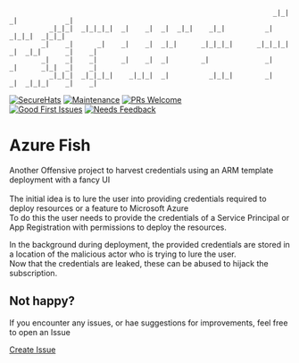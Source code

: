 
```pwsh
                                                                  _|_|  _|            _|        
          _|_|_|  _|_|_|_|  _|    _|  _|  _|_|    _|_|          _|            _|_|_|  _|_|_|    
        _|    _|      _|    _|    _|  _|_|      _|_|_|_|      _|_|_|_|  _|  _|_|      _|    _|  
        _|    _|    _|      _|    _|  _|        _|              _|      _|      _|_|  _|    _|  
          _|_|_|  _|_|_|_|    _|_|_|  _|          _|_|_|        _|      _|  _|_|_|    _|    _| 
```

[![SecureHats](https://img.shields.io/badge/Open_Threat_Research-Community-brightgreen.svg)](https://twitter.com/dijkmanrogier)
[![Maintenance](https://img.shields.io/maintenance/yes/2023.svg?style=flat-square)]()
[![PRs Welcome](https://img.shields.io/badge/PRs-welcome-brightgreen.svg?style=flat-square)](http://makeapullrequest.com)</br>
[![Good First Issues](https://img.shields.io/github/issues/securehats/toolbox/good%20first%20issue?color=important&label=good%20first%20issue&style=flat)](https://github.com/securehats/toolbox/issues?q=is%3Aissue+is%3Aopen+label%3A%22good+first+issue%22)
[![Needs Feedback](https://img.shields.io/github/issues/securehats/toolbox/needs%20feedback?color=blue&label=needs%20feedback%20&style=flat)](https://github.com/securehats/toolbox/issues?q=is%3Aopen+is%3Aissue+label%3A%22needs+feedback%22)

# Azure Fish

Another Offensive project to harvest credentials using an ARM template deployment with a fancy UI<br>
<br>
The initial idea is to lure the user into providing credentials required to deploy resources or a feature to Microsoft Azure<br>
To do this the user needs to provide the credentials of a Service Principal or App Registration with permissions to deploy the resources.<br>

In the background during deployment, the provided credentials are stored in a location of the malicious actor who is trying to lure the user.<br>
Now that the credentials are leaked, these can be abused to hijack the subscription.

<!-- This SecureHats repository is used to organize project information and artifacts. 

> Note field

- [ ] unchecked
- [x] checked

```Pwsh
Code example
```

## Heading 2

### Heading 3

#### Heading 4

_italic_

**bold**

inline `code-example` 

 -->

## Not happy?

If you encounter any issues, or hae suggestions for improvements, feel free to open an Issue

[Create Issue](../../issues/new/choose)
